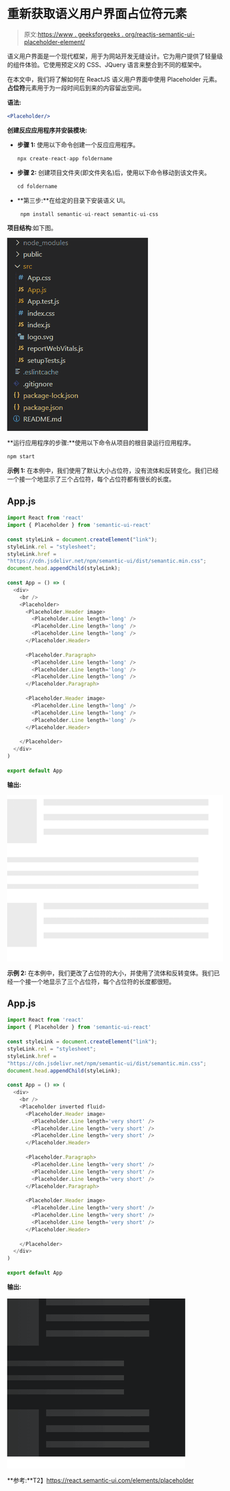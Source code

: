 # 重新获取语义用户界面占位符元素

> 原文:[https://www . geeksforgeeks . org/reactjs-semantic-ui-placeholder-element/](https://www.geeksforgeeks.org/reactjs-semantic-ui-placeholder-element/)

语义用户界面是一个现代框架，用于为网站开发无缝设计。它为用户提供了轻量级的组件体验。它使用预定义的 CSS、JQuery 语言来整合到不同的框架中。

在本文中，我们将了解如何在 ReactJS 语义用户界面中使用 Placeholder 元素。**占位符**元素用于为一段时间后到来的内容留出空间。

**语法:**

```jsx
<Placeholder/>
```

**创建反应应用程序并安装模块:**

*   **步骤 1:** 使用以下命令创建一个反应应用程序。

    ```jsx
    npx create-react-app foldername
    ```

*   **步骤 2:** 创建项目文件夹(即文件夹名)后，使用以下命令移动到该文件夹。

    ```jsx
    cd foldername
    ```

*   **第三步:**在给定的目录下安装语义 UI。

    ```jsx
     npm install semantic-ui-react semantic-ui-css
    ```

**项目结构**:如下图。

![](img/f04ae0d8b722a9fff0bd9bd138b29c23.png)

**运行应用程序的步骤:**使用以下命令从项目的根目录运行应用程序。

```jsx
npm start
```

**示例 1:** 在本例中，我们使用了默认大小占位符，没有流体和反转变化。我们已经一个接一个地显示了三个占位符，每个占位符都有很长的长度。

## App.js

```jsx
import React from 'react'
import { Placeholder } from 'semantic-ui-react'

const styleLink = document.createElement("link");
styleLink.rel = "stylesheet";
styleLink.href = 
"https://cdn.jsdelivr.net/npm/semantic-ui/dist/semantic.min.css";
document.head.appendChild(styleLink);

const App = () => (
  <div>
    <br />
    <Placeholder>
      <Placeholder.Header image>
        <Placeholder.Line length='long' />
        <Placeholder.Line length='long' />
        <Placeholder.Line length='long' />
      </Placeholder.Header>

      <Placeholder.Paragraph>
        <Placeholder.Line length='long' />
        <Placeholder.Line length='long' />
        <Placeholder.Line length='long' />
      </Placeholder.Paragraph>

      <Placeholder.Header image>
        <Placeholder.Line length='long' />
        <Placeholder.Line length='long' />
        <Placeholder.Line length='long' />
      </Placeholder.Header>

    </Placeholder>
  </div>
)

export default App
```

**输出:**

![](img/07fefeab27c016a3e2004ec61ec7175c.png)

**示例 2:** 在本例中，我们更改了占位符的大小，并使用了流体和反转变体。我们已经一个接一个地显示了三个占位符，每个占位符的长度都很短。

## App.js

```jsx
import React from 'react'
import { Placeholder } from 'semantic-ui-react'

const styleLink = document.createElement("link");
styleLink.rel = "stylesheet";
styleLink.href = 
"https://cdn.jsdelivr.net/npm/semantic-ui/dist/semantic.min.css";
document.head.appendChild(styleLink);

const App = () => (
  <div>
    <br />
    <Placeholder inverted fluid>
      <Placeholder.Header image>
        <Placeholder.Line length='very short' />
        <Placeholder.Line length='very short' />
        <Placeholder.Line length='very short' />
      </Placeholder.Header>

      <Placeholder.Paragraph>
        <Placeholder.Line length='very short' />
        <Placeholder.Line length='very short' />
        <Placeholder.Line length='very short' />
      </Placeholder.Paragraph>

      <Placeholder.Header image>
        <Placeholder.Line length='very short' />
        <Placeholder.Line length='very short' />
        <Placeholder.Line length='very short' />
      </Placeholder.Header>

    </Placeholder>
  </div>
)

export default App
```

**输出:**

![](img/0b1e109e6e2467fa5e77cb295b6104ff.png)

**参考:**T2】https://react.semantic-ui.com/elements/placeholder